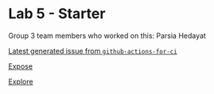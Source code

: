# Lab 5 - Starter

Group 3 team members who worked on this: Parsia Hedayat

[Latest generated issue from `github-actions-for-ci`](https://github.com/phedayat/github-actions-for-ci/issues/7)

[Expose](https://www.phedayat.com/Lab5_Starter/expose.html)

[Explore](https://www.phedayat.com/Lab5_Starter/explore.html)
